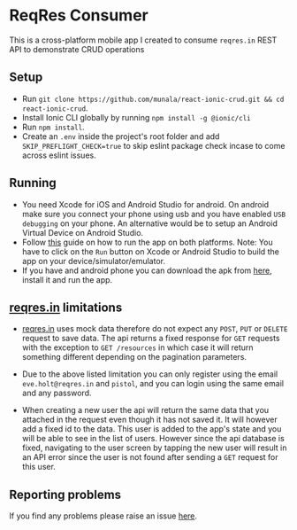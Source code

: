 # ReqRes Consumer

This is a cross-platform mobile app I created to consume `reqres.in` REST API to demonstrate CRUD operations

## Setup

- Run `git clone https://github.com/munala/react-ionic-crud.git && cd react-ionic-crud`.
- Install Ionic CLI globally by running `npm install -g @ionic/cli`
- Run `npm install`.
- Create an `.env` inside the project's root folder and add `SKIP_PREFLIGHT_CHECK=true` to skip eslint package check incase to come across eslint issues.

## Running

- You need Xcode for iOS and Android Studio for android. On android make sure you connect your phone using usb and you have enabled `USB debugging` on your phone. An alternative would be to setup an Android Virtual Device on Android Studio.
- Follow [this](https://ionicframework.com/docs/angular/your-first-app/6-deploying-mobile) guide on how to run the app on both platforms. Note: You have to click on the `Run` button on Xcode or Android Studio to build the app on your device/simulator/emulator.
- If you have and android phone you can download the apk from [here](https://drive.google.com/file/d/1k4PKgtYK-Fv-yudqM43yvdwL1GxVbPXL/view?usp=sharing), install it and run the app.

## [reqres.in](req.res) limitations

- [reqres.in](req.res) uses mock data therefore do not expect any `POST`, `PUT` or `DELETE` request to save data. The api returns a fixed response for `GET` requests with the exception to `GET /resources` in which case it will return something different depending on the pagination parameters.

- Due to the above listed limitation you can only register using the email `eve.holt@reqres.in` and `pistol`, and you can login using the same email and any password.

- When creating a new user the api will return the same data that you attached in the request even though it has not saved it. It will however add a fixed id to the data. This user is added to the app's state and you will be able to see in the list of users. However since the api database is fixed, navigating to the user screen by tapping the new user will result in an API error since the user is not found after sending a `GET` request for this user.

## Reporting problems

If you find any problems please raise an issue [here](https://github.com/munala/react-ionic-crud/issues/new).
